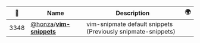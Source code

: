 |:star2: | Name | Description | 🌍|
|---|---|---|---|
|3348|[@honza](https://github.com/honza)/[**vim-snippets**](https://github.com/honza/vim-snippets)|vim-snipmate default snippets (Previously snipmate-snippets)||

